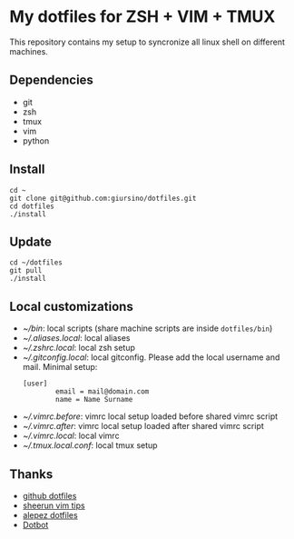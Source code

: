# My dotfiles for ZSH + VIM + TMUX

This repository contains my setup to syncronize all linux shell on
different machines.


## Dependencies

* git
* zsh
* tmux
* vim
* python


## Install

```
cd ~
git clone git@github.com:giursino/dotfiles.git
cd dotfiles
./install
```

## Update

```
cd ~/dotfiles
git pull
./install
```

## Local customizations

* *~/bin*: local scripts (share machine scripts are inside `dotfiles/bin`)
* *~/.aliases.local*: local aliases
* *~/.zshrc.local*: local zsh setup
* *~/.gitconfig.local*: local gitconfig. Please add the local username
  and mail.
  Minimal setup:
  ```
  [user]
          email = mail@domain.com
          name = Name Surname
  ```
* *~/.vimrc.before*: vimrc local setup loaded before shared vimrc script
* *~/.vimrc.after*: vimrc local setup loaded after shared vimrc script
* *~/.vimrc.local*: local vimrc
* *~/.tmux.local.conf*: local tmux setup

## Thanks

* [github dotfiles](https://dotfiles.github.io)
* [sheerun vim tips](https://sheerun.net/2014/03/21/how-to-boost-your-vim-productivity/)
* [alepez dotfiles](https://github.com/alepez/dotfiles)
* [Dotbot](https://github.com/anishathalye/dotbot)
